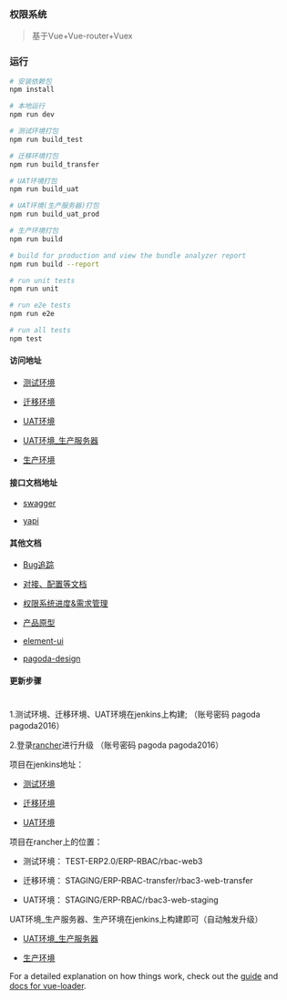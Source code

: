 ### 权限系统

> 基于Vue+Vue-router+Vuex


### 运行  

``` bash
# 安装依赖包
npm install

# 本地运行
npm run dev

# 测试环境打包
npm run build_test

# 迁移环境打包
npm run build_transfer

# UAT环境打包
npm run build_uat

# UAT环境(生产服务器)打包
npm run build_uat_prod

# 生产环境打包
npm run build

# build for production and view the bundle analyzer report
npm run build --report

# run unit tests
npm run unit

# run e2e tests
npm run e2e

# run all tests
npm test
```


#### 访问地址

* [测试环境](http://rbac3.erptest.pagoda.com.cn/admin)

* [迁移环境](http://transfer.rbac.erp-g3.staging.pagoda.com.cn/admin)

* [UAT环境](http://rbac.erp-g3.staging.pagoda.com.cn/admin)

* [UAT环境_生产服务器](http://rbac-g3-staging.pagoda.com.cn/)

* [生产环境](http://rbac-g3.pagoda.com.cn)  


#### 接口文档地址

* [swagger](http://rbac3.erptest.pagoda.com.cn/swagger-ui.html)

* [yapi](http://yapi.staging.pagoda.com.cn/project/15/interface/api)

#### 其他文档

* [Bug追踪](http://jira.pagoda.com.cn/browse/AUTH/?selectedTab=com.atlassian.jira.jira-projects-plugin:issues-panel)  

* [对接、配置等文档](http://wiki.pagoda.com.cn/pages/viewpage.action?pageId=6914575)


* [权限系统进度&需求管理](https://docs.qq.com/sheet/DSWR6SWVpSkJzb25y)  

* [产品原型](https://fznbfc.axshare.com/)

* [element-ui](https://element.faas.ele.me/#/zh-CN/component/installation)

* [pagoda-design](http://pagoda-design.test.pagoda.com.cn:8090)

#### 更新步骤  
　　  
1.测试环境、迁移环境、UAT环境在jenkins上构建;  （账号密码 pagoda pagoda2016）

2.登录[rancher](https://rancher.test.pagoda.com.cn/)进行升级 （账号密码 pagoda pagoda2016）

项目在jenkins地址：  

* [测试环境](http://a8-domain.pagoda.com.cn:10007/jenkins/job/rbac_web3_test/)

* [迁移环境](http://a8-domain.pagoda.com.cn:10007/jenkins/job/rbac_web3_transfer/)

* [UAT环境](http://a8-domain.pagoda.com.cn:10007/jenkins/job/rbac_web3_staging/)


项目在rancher上的位置： 

* 测试环境： TEST-ERP2.0/ERP-RBAC/rbac-web3

* 迁移环境： STAGING/ERP-RBAC-transfer/rbac3-web-transfer

* UAT环境：  STAGING/ERP-RBAC/rbac3-web-staging

UAT环境_生产服务器、生产环境在jenkins上构建即可（自动触发升级）

* [UAT环境_生产服务器](http://jenkins-bgy.1mxian.com/job/staging-rbac-frd-g3/)

* [生产环境](http://jenkins-bgy.1mxian.com/job/rbac-frd-g3/)






For a detailed explanation on how things work, check out the [guide](http://vuejs-templates.github.io/webpack/) and [docs for vue-loader](http://vuejs.github.io/vue-loader).
